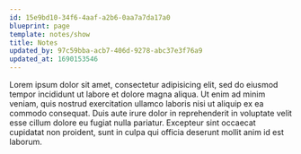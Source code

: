 ```yaml
---
id: 15e9bd10-34f6-4aaf-a2b6-0aa7a7da17a0
blueprint: page
template: notes/show
title: Notes
updated_by: 97c59bba-acb7-406d-9278-abc37e3f76a9
updated_at: 1690153546
---
```


Lorem ipsum dolor sit amet, consectetur adipisicing elit, sed do eiusmod
tempor incididunt ut labore et dolore magna aliqua. Ut enim ad minim veniam,
quis nostrud exercitation ullamco laboris nisi ut aliquip ex ea commodo
consequat. Duis aute irure dolor in reprehenderit in voluptate velit esse
cillum dolore eu fugiat nulla pariatur. Excepteur sint occaecat cupidatat non
proident, sunt in culpa qui officia deserunt mollit anim id est laborum.
